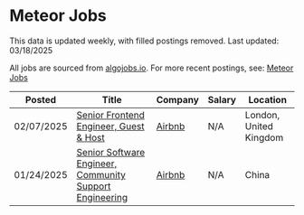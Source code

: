 # Meteor Jobs

This data is updated weekly, with filled postings removed. Last updated: 03/18/2025

All jobs are sourced from [algojobs.io](https://algojobs.io/). For more recent postings, see: [Meteor Jobs](https://algojobs.io/jobs/meteor)

| Posted | Title | Company | Salary | Location |
| --- | --- | --- | --- | --- |
| 02/07/2025 | [Senior Frontend Engineer, Guest & Host](https://algojobs.io/jobs/3093270) | [Airbnb](https://algojobs.io/company/airbnb/) | N/A | London, United Kingdom |
| 01/24/2025 | [Senior Software Engineer, Community Support Engineering](https://algojobs.io/jobs/2931397) | [Airbnb](https://algojobs.io/company/airbnb/) | N/A | China |